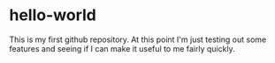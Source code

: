 hello-world
===========
This is my first github repository. At this point I'm just testing out some features and seeing if I can make it useful to me fairly quickly.
